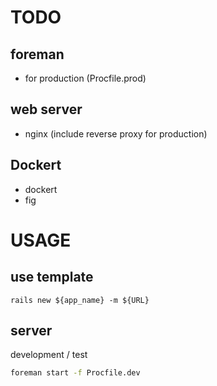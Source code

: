 # TODO

## foreman
* for production (Procfile.prod)

## web server
* nginx (include reverse proxy for production)

## Dockert
* dockert
* fig

# USAGE

## use template

```
rails new ${app_name} -m ${URL}
```

## server

development / test

```bash
foreman start -f Procfile.dev
```
